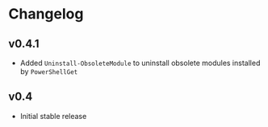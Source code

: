Changelog
=========

v0.4.1
------

- Added `Uninstall-ObsoleteModule` to uninstall obsolete modules installed by `PowerShellGet`

v0.4
----

- Initial stable release
